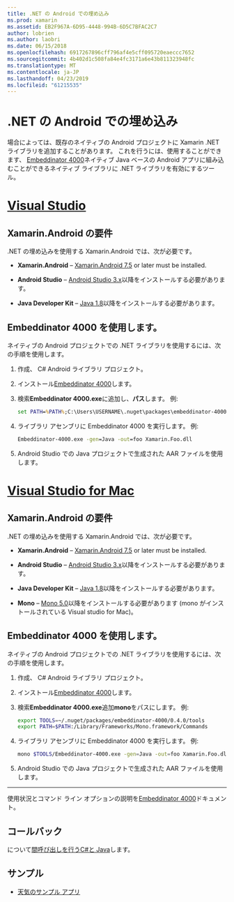 ```yaml
---
title: .NET の Android での埋め込み
ms.prod: xamarin
ms.assetid: EB2F967A-6D95-4448-994B-6D5C7BFAC2C7
author: lobrien
ms.author: laobri
ms.date: 06/15/2018
ms.openlocfilehash: 6917267896cff796af4e5cff095720eaeccc7652
ms.sourcegitcommit: 4b402d1c508fa84e4fc3171a6e43b811323948fc
ms.translationtype: MT
ms.contentlocale: ja-JP
ms.lasthandoff: 04/23/2019
ms.locfileid: "61215535"
---
```

# <a name="net-embedding-on-android"></a>.NET の Android での埋め込み

場合によっては、既存のネイティブの Android プロジェクトに Xamarin .NET ライブラリを追加することがあります。 これを行うには、使用することができます、 [Embeddinator 4000](https://www.nuget.org/packages/Embeddinator-4000/)ネイティブ Java ベースの Android アプリに組み込むことができるネイティブ ライブラリに .NET ライブラリを有効にするツール。

# <a name="visual-studiotabwindows"></a>[Visual Studio](#tab/windows)

## <a name="xamarinandroid-requirements"></a>Xamarin.Android の要件

.NET の埋め込みを使用する Xamarin.Android では、次が必要です。

-   **Xamarin.Android** &ndash; [Xamarin.Android 7.5](https://visualstudio.microsoft.com/xamarin/) or later must be installed.

-   **Android Studio** &ndash; [Android Studio 3.x](https://developer.android.com/studio/)以降をインストールする必要があります。

-   **Java Developer Kit** &ndash; [Java 1.8](https://www.oracle.com/technetwork/java/javase/downloads/jdk8-downloads-2133151.html)以降をインストールする必要があります。


## <a name="using-embeddinator-4000"></a>Embeddinator 4000 を使用します。

ネイティブの Android プロジェクトでの .NET ライブラリを使用するには、次の手順を使用します。

1.  作成、 C# Android ライブラリ プロジェクト。

2.  インストール[Embeddinator 4000](https://www.nuget.org/packages/Embeddinator-4000/)します。

3.  検索**Embeddinator 4000.exe**に追加し、**パス**します。 例:

    ```cmd
    set PATH=%PATH%;C:\Users\USERNAME\.nuget\packages\embeddinator-4000\0.4.0\tools
    ```

4.  ライブラリ アセンブリに Embeddinator 4000 を実行します。 例:

    ```cmd
    Embeddinator-4000.exe -gen=Java -out=foo Xamarin.Foo.dll
    ```

5.  Android Studio での Java プロジェクトで生成された AAR ファイルを使用します。


# <a name="visual-studio-for-mactabmacos"></a>[Visual Studio for Mac](#tab/macos)

## <a name="xamarinandroid-requirements"></a>Xamarin.Android の要件

.NET の埋め込みを使用する Xamarin.Android では、次が必要です。

-   **Xamarin.Android** &ndash; [Xamarin.Android 7.5](https://visualstudio.microsoft.com/xamarin/) or later must be installed.

-   **Android Studio** &ndash; [Android Studio 3.x](https://developer.android.com/studio/)以降をインストールする必要があります。

-   **Java Developer Kit** &ndash; [Java 1.8](https://www.oracle.com/technetwork/java/javase/downloads/jdk8-downloads-2133151.html)以降をインストールする必要があります。

-   **Mono** &ndash; [Mono 5.0](https://www.mono-project.com/download/)以降をインストールする必要があります (mono がインストールされている Visual studio for Mac)。


## <a name="using-embeddinator-4000"></a>Embeddinator 4000 を使用します。

ネイティブの Android プロジェクトでの .NET ライブラリを使用するには、次の手順を使用します。

1.  作成、 C# Android ライブラリ プロジェクト。

2.  インストール[Embeddinator 4000](https://www.nuget.org/packages/Embeddinator-4000/)します。

3.  検索**Embeddinator 4000.exe**追加**mono**をパスにします。 例:

    ```bash
    export TOOLS=~/.nuget/packages/embeddinator-4000/0.4.0/tools
    export PATH=$PATH:/Library/Frameworks/Mono.framework/Commands
    ```

4.  ライブラリ アセンブリに Embeddinator 4000 を実行します。 例:

    ```bash
    mono $TOOLS/Embeddinator-4000.exe -gen=Java -out=foo Xamarin.Foo.dll
    ```

5.  Android Studio での Java プロジェクトで生成された AAR ファイルを使用します。

-----

使用状況とコマンド ライン オプションの説明を[Embeddinator 4000](https://github.com/mono/Embeddinator-4000/blob/master/Usage.md#java--c)ドキュメント。


## <a name="callbacks"></a>コールバック

について[間呼び出しを行うC#と Java](callbacks.md)します。

## <a name="samples"></a>サンプル

* [天気のサンプル アプリ](https://github.com/jamesmontemagno/embeddinator-weather)

